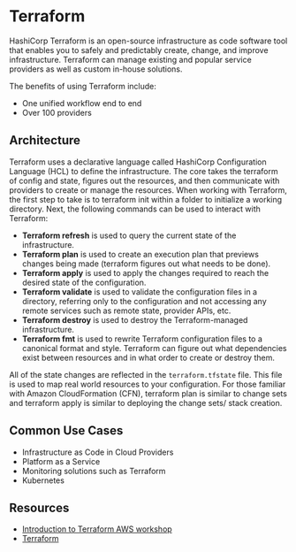 # Terraform

HashiCorp Terraform is an open-source infrastructure as code software tool that enables you to safely and predictably 
create, change, and improve infrastructure. Terraform can manage existing and popular service providers as well as 
custom in-house solutions.

The benefits of using Terraform include:
- One unified workflow end to end
- Over 100 providers
## Architecture
Terraform uses a declarative language called HashiCorp Configuration Language (HCL) to define the infrastructure. The core
takes the terraform of config and state, figures out the resources, and then communicate with providers to create or manage the resources.
When working with Terraform, the first step to take is to terraform init within a folder to initialize a working directory. Next, the following
commands can be used to interact with Terraform:
- **Terraform refresh** is used to query the current state of the infrastructure. 
- **Terraform plan** is used to create an execution plan that previews changes being made (terraform figures out what needs to be done).
- **Terraform apply** is used to apply the changes required to reach the desired state of the configuration.
- **Terraform validate** is used to validate the configuration files in a directory, referring only to the configuration and 
not accessing any remote services such as remote state, provider APIs, etc.
- **Terraform destroy** is used to destroy the Terraform-managed infrastructure.
- **Terraform fmt** is used to rewrite Terraform configuration files to a canonical format and style.
Terraform can figure out what dependencies exist between resources and in what order to create or destroy them.

All of the state changes are reflected in the ```terraform.tfstate``` file. This file is used to map real world resources to your configuration.
For those familiar with Amazon CloudFormation (CFN), terraform plan is similar to change sets and terraform apply is similar to
deploying the change sets/ stack creation.
## Common Use Cases
- Infrastructure as Code in Cloud Providers
- Platform as a Service
- Monitoring solutions such as Terraform
- Kubernetes
## Resources
- [Introduction to Terraform AWS workshop](https://catalog.us-east-1.prod.workshops.aws/workshops/41c5a1b6-bd3e-41f4-bd46-85ab7dc6dad4/en-US/2-fundamentals )
- [Terraform](https://www.terraform.io/)